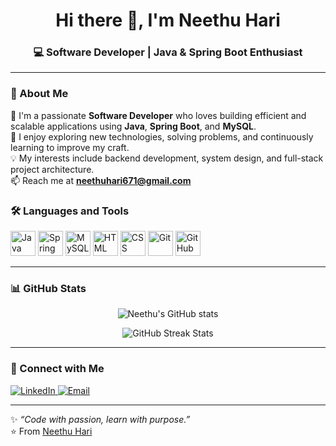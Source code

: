 <h1 align="center">Hi there 👋, I'm Neethu Hari</h1>
<h3 align="center">💻 Software Developer | Java & Spring Boot Enthusiast</h3>

---

### 🌟 About Me  
🚀 I'm a passionate **Software Developer** who loves building efficient and scalable applications using **Java**, **Spring Boot**, and **MySQL**.  
🎯 I enjoy exploring new technologies, solving problems, and continuously learning to improve my craft.  
💡 My interests include backend development, system design, and full-stack project architecture.  
📫 Reach me at **neethuhari671@gmail.com**



### 🛠️ Languages and Tools  
<p align="left">
  <img src="https://cdn.jsdelivr.net/gh/devicons/devicon/icons/java/java-original.svg" alt="Java" width="40" height="40"/>
  <img src="https://cdn.jsdelivr.net/gh/devicons/devicon/icons/spring/spring-original.svg" alt="Spring Boot" width="40" height="40"/>
  <img src="https://cdn.jsdelivr.net/gh/devicons/devicon/icons/mysql/mysql-original.svg" alt="MySQL" width="40" height="40"/>
  <img src="https://cdn.jsdelivr.net/gh/devicons/devicon/icons/html5/html5-original.svg" alt="HTML" width="40" height="40"/>
  <img src="https://cdn.jsdelivr.net/gh/devicons/devicon/icons/css3/css3-original.svg" alt="CSS" width="40" height="40"/>
  <img src="https://cdn.jsdelivr.net/gh/devicons/devicon/icons/git/git-original.svg" alt="Git" width="40" height="40"/>
  <img src="https://cdn.jsdelivr.net/gh/devicons/devicon/icons/github/github-original.svg" alt="GitHub" width="40" height="40"/>
</p>

---

### 📊 GitHub Stats  
<p align="center">
  <img src="https://github-readme-stats.vercel.app/api?username=neethuhari&show_icons=true&theme=tokyonight" alt="Neethu's GitHub stats" />
</p>

<p align="center">
  <img src="https://github-readme-streak-stats.herokuapp.com/?user=neethuhari&theme=tokyonight" alt="GitHub Streak Stats" />
</p>



---

### 🤝 Connect with Me  
<p align="left">
  <a href="https://www.linkedin.com/in/neethuhari1" target="_blank">
    <img src="https://img.shields.io/badge/LinkedIn-0077B5?style=for-the-badge&logo=linkedin&logoColor=white" alt="LinkedIn"/>
  </a>
  <a href="mailto:neethuhari671@gmail.com" target="_blank">
    <img src="https://img.shields.io/badge/Gmail-D14836?style=for-the-badge&logo=gmail&logoColor=white" alt="Email"/>
  </a>
</p>

---

✨ *“Code with passion, learn with purpose.”*  
⭐️ From [Neethu Hari](https://github.com/neethuhari)


